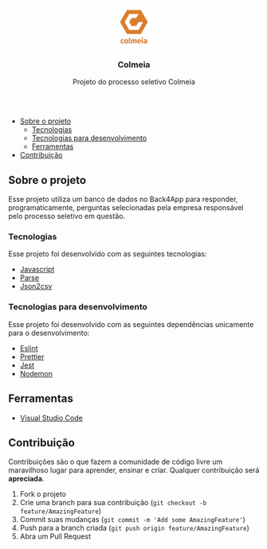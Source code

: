 <br />
<p align="center">
    <img src="https://github.com/Matheusafonsouza/Colmeia/blob/master/assets/colmeia.png?raw=true" alt="Logo" width="80" height="80">


  <h3 align="center">Colmeia</h3>

  <p align="center">
    Projeto do processo seletivo Colmeia
    <br />
    <br />
  </p>
</p>

<br />

* [Sobre o projeto](#Sobre-o-projeto)
  * [Tecnologias](#Tecnologias)
  * [Tecnologias para desenvolvimento](#Tecnologias)
  * [Ferramentas](#Ferramentas)
* [Contribuição](#Contribuição)

## Sobre o projeto

Esse projeto utiliza um banco de dados no Back4App para responder, programaticamente, perguntas selecionadas pela empresa responsável pelo processo seletivo em questão.

### Tecnologias
Esse projeto foi desenvolvido com as seguintes tecnologias:
- [Javascript](https://www.javascript.com/)
- [Parse](https://parseplatform.org/)
- [Json2csv](https://www.npmjs.com/package/json2csv)

### Tecnologias para desenvolvimento
Esse projeto foi desenvolvido com as seguintes dependências unicamente para o desenvolvimento:
- [Eslint](https://eslint.org/)
- [Prettier](https://prettier.io/)
- [Jest](https://jestjs.io/)
- [Nodemon](https://nodemon.io/)

## Ferramentas

- [Visual Studio Code](https://code.visualstudio.com)

## Contribuição

Contribuições são o que fazem a comunidade de código livre um maravilhoso lugar para aprender, ensinar e criar. Qualquer contribuição será **apreciada**.

1. Fork o projeto
2. Crie uma branch para sua contribuição (`git checkout -b feature/AmazingFeature`)
3. Commit suas mudanças (`git commit -m 'Add some AmazingFeature'`)
4. Push para a branch criada (`git push origin feature/AmazingFeature`)
5. Abra um Pull Request
